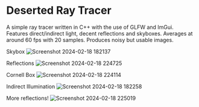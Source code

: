 # Deserted Ray Tracer
A simple ray tracer written in C++ with the use of GLFW and ImGui. Features direct/indirect light, decent reflections and skyboxes. Averages at around 60 fps with 20 samples. Produces noisy but usable images. 


Skybox
![Screenshot 2024-02-18 182137](https://github.com/DesertedGecko15/DesertedRayTracer/assets/97029305/1b39d43e-a3ce-49f0-a62f-c6e85ef6727b)

Reflections
![Screenshot 2024-02-18 224725](https://github.com/DesertedGecko15/DesertedRayTracer/assets/97029305/5a79b02c-d930-4637-b7cb-3d8763f9a387)

Cornell Box
![Screenshot 2024-02-18 224114](https://github.com/DesertedGecko15/DesertedRayTracer/assets/97029305/172b60fc-611f-4d25-8b0f-1360012ac453)

Indirect Illumination
![Screenshot 2024-02-18 182258](https://github.com/DesertedGecko15/DesertedRayTracer/assets/97029305/d525084a-61ee-4cac-9541-3ae7b35f00b2)

More reflections!
![Screenshot 2024-02-18 225019](https://github.com/DesertedGecko15/DesertedRayTracer/assets/97029305/8a0a5f2c-82c9-47a3-b692-2f2a5e9e643a)

